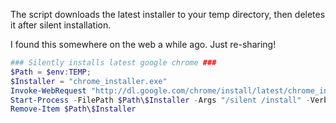 The script downloads the latest installer to your temp directory, then deletes it after silent installation.

I found this somewhere on the web a while ago. Just re-sharing!

```powershell
### Silently installs latest google chrome ###
$Path = $env:TEMP;
$Installer = "chrome_installer.exe"
Invoke-WebRequest "http://dl.google.com/chrome/install/latest/chrome_installer.exe" -OutFile $Path\$Installer
Start-Process -FilePath $Path\$Installer -Args "/silent /install" -Verb RunAs -Wait
Remove-Item $Path\$Installer
```